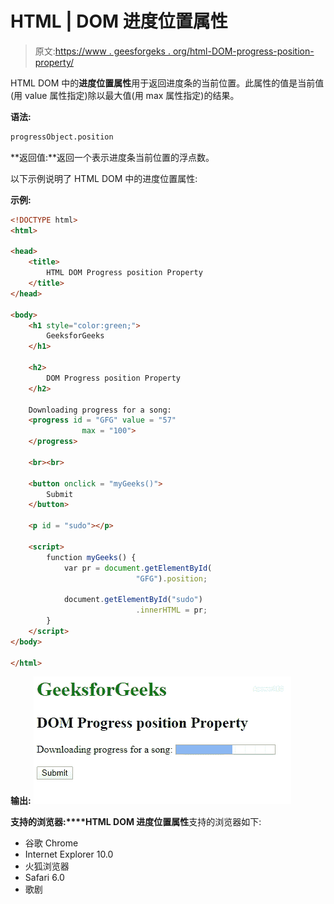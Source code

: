 # HTML | DOM 进度位置属性

> 原文:[https://www . geesforgeks . org/html-DOM-progress-position-property/](https://www.geeksforgeeks.org/html-dom-progress-position-property/)

HTML DOM 中的**进度位置属性**用于返回进度条的当前位置。此属性的值是当前值(用 value 属性指定)除以最大值(用 max 属性指定)的结果。

**语法:**

```html
progressObject.position 
```

**返回值:**返回一个表示进度条当前位置的浮点数。

以下示例说明了 HTML DOM 中的进度位置属性:

**示例:**

```html
<!DOCTYPE html> 
<html> 

<head> 
    <title> 
        HTML DOM Progress position Property 
    </title> 
</head> 

<body> 
    <h1 style="color:green;"> 
        GeeksforGeeks 
    </h1> 

    <h2>
        DOM Progress position Property
    </h2> 

    Downloading progress for a song: 
    <progress id = "GFG" value = "57"
                max = "100"> 
    </progress> 

    <br><br> 

    <button onclick = "myGeeks()"> 
        Submit 
    </button> 

    <p id = "sudo"></p> 

    <script> 
        function myGeeks() { 
            var pr = document.getElementById(
                            "GFG").position; 

            document.getElementById("sudo")
                            .innerHTML = pr; 
        } 
    </script> 
</body> 

</html>
```

**输出:**
![](img/2b9e12106cc3aeb2a3387c0ff71ddcfc.png)

**支持的浏览器:****HTML DOM 进度位置属性**支持的浏览器如下:

*   谷歌 Chrome
*   Internet Explorer 10.0
*   火狐浏览器
*   Safari 6.0
*   歌剧